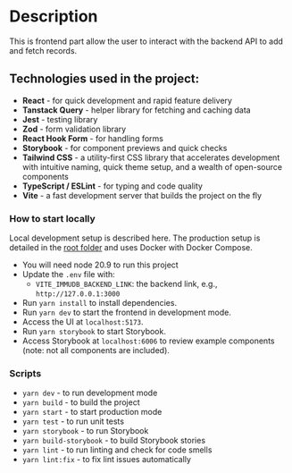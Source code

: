 # Description

This is frontend part allow the user to interact with the backend API to add and fetch records.

## Technologies used in the project:

- **React** - for quick development and rapid feature delivery
- **Tanstack Query** - helper library for fetching and caching data
- **Jest** - testing library
- **Zod** - form validation library
- **React Hook Form** - for handling forms
- **Storybook** - for component previews and quick checks
- **Tailwind CSS** - a utility-first CSS library that accelerates development with intuitive naming, quick theme setup, and a wealth of open-source components
- **TypeScript / ESLint** - for typing and code quality
- **Vite** - a fast development server that builds the project on the fly

### How to start locally

Local development setup is described here. The production setup is detailed in the [root folder](../README.md) and uses Docker with Docker Compose.

- You will need node 20.9 to run this project
- Update the `.env` file with:
  - `VITE_IMMUDB_BACKEND_LINK`: the backend link, e.g., `http://127.0.0.1:3000`
- Run `yarn install` to install dependencies.
- Run `yarn dev` to start the frontend in development mode.
- Access the UI at `localhost:5173`.
- Run `yarn storybook` to start Storybook.
- Access Storybook at `localhost:6006` to review example components (note: not all components are included).

### Scripts

- `yarn dev` - to run development mode
- `yarn build` - to build the project
- `yarn start` - to start production mode
- `yarn test` - to run unit tests
- `yarn storybook` - to run Storybook
- `yarn build-storybook` - to build Storybook stories
- `yarn lint` - to run linting and check for code smells
- `yarn lint:fix` - to fix lint issues automatically
